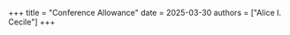 +++
title = "Conference Allowance"
date = 2025-03-30
authors = ["Alice I. Cecile"]
+++

<!-- more -->
